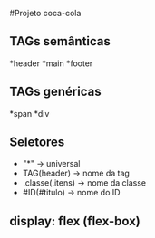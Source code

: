 #Projeto coca-cola

## TAGs  semânticas
*header
*main
*footer

## TAGs genéricas
*span
*div

## Seletores
* "*" -> universal
* TAG(header) -> nome da tag
* .classe(.itens) -> nome da classe
* #ID(#titulo) -> nome do ID

## display: flex (flex-box)
